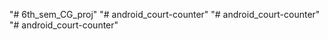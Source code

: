 "# 6th_sem_CG_proj" 
"# android_court-counter" 
"# android_court-counter" 
"# android_court-counter" 
